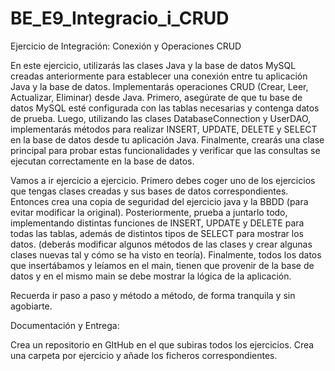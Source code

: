 # BE_E9_Integracio_i_CRUD

Ejercicio de Integración: Conexión y Operaciones CRUD

En este ejercicio, utilizarás las clases Java y la base de datos MySQL creadas anteriormente para establecer una conexión entre tu aplicación Java y la base de datos. Implementarás operaciones CRUD (Crear, Leer, Actualizar, Eliminar) desde Java. Primero, asegúrate de que tu base de datos MySQL esté configurada con las tablas necesarias y contenga datos de prueba. Luego, utilizando las clases DatabaseConnection y UserDAO, implementarás métodos para realizar INSERT, UPDATE, DELETE y SELECT en la base de datos desde tu aplicación Java. Finalmente, crearás una clase principal para probar estas funcionalidades y verificar que las consultas se ejecutan correctamente en la base de datos.

Vamos a ir ejercicio a ejercicio. Primero debes coger uno de los ejercicios que tengas clases creadas y sus bases de datos correspondientes. Entonces crea una copia de seguridad del ejercicio java y la BBDD (para evitar modificar la original).  Posteriormente, prueba a juntarlo todo, implementando distintas funciones de INSERT, UPDATE y DELETE para todas las tablas, además de distintos tipos de SELECT para mostrar los datos. (deberás modificar algunos métodos de las clases y crear algunas clases nuevas tal y cómo se ha visto en teoría). Finalmente, todos los datos que insertábamos y leíamos en el main, tienen que provenir de la base de datos y en el mismo main se debe mostrar la lógica de la aplicación.

Recuerda ir paso a paso y método a método, de forma tranquila y sin agobiarte.

Documentación y Entrega:

Crea un repositorio en GItHub en el que subiras todos los ejercicios. Crea una carpeta por ejercicio y añade los ficheros correspondientes. 




